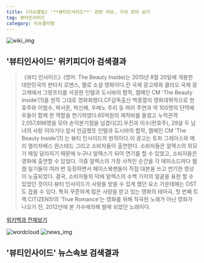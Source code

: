 ```yaml
---
title: (이슈클립) '**뷰티인사이드**' 관련 이슈, 기사 모아 보기
tag: 뷰티인사이드
category: 이슈클리핑
---
```

![wiki_img](https://user-images.githubusercontent.com/42597476/44503234-41136a80-a6d0-11e8-9071-6fc6418eafe4.png)
## **'**뷰티인사이드**'** 위키피디아 검색결과
>《뷰티 인사이드》(영어: The Beauty Inside)는 2015년 8월 20일에 개봉한 대한민국의 판타지 로맨스, 멜로 소설 영화이다.칸 국제 광고제와 클리오 국제 광고제에서 그랑프리를 석권한 인텔과 도시바의 합작, 캠페인 CM 'The Beauty Inside’[1]을 원작 그대로 영화화했다.CF감독출신 백종열의 영화데뷔작으로 한효주와 이범수, 박서준, 박신혜, 우에노 주리 등 여러 주연과 약 100명의 단역배우들이 함께 한 역할을 연기하였다.65억원의 제작비를 들였고 누적관객 2,057,896명을 모아 손익분기점을 넘겼다[2].우진과 이수(한효주), 29살 두 남녀의 사랑 이야기다.앞서 언급했듯 인텔과 도시바의 합작, 캠페인 CM 'The Beauty Inside’[1] 는 뷰티 인사이드의 원작이다.이 광고는 토퍼 그레이스와 메리 엘리자베스 윈스테드 그리고 소비자들이 출연한다. 소비자들은 알렉스의 외모가 매일 달라지기 때문에 누구나 알렉스가 되어 연기를 할 수 있었고, 소비자들은 영화에 출연할 수 있었다. 극중 알렉스의 가장 사적인 순간을 각 에피소드마다 웹캠 일기들이 여러 번 등장하면서 페이스북팬들이 직접 대본을 쓰고 연기한 영상이 노출되었다. 결국, 소비자들의 덕에 알렉스의 수백 가지의 얼굴을 표현 할 수 있었던 것이다.뷰티 인사이드가 사랑을 받을 수 있게 했던 요소 가운데에는 OST도 꼽을 수 있다. 특히 꾸준하게 많은 사랑을 받고 있는 영화의 테마곡, 첫 번째 트랙 CITIZENS!의 'True Romance'는 영화를 위해 작곡된 노래가 아닌 영화가 나오기 전, 2012년에 본 가수에의해 발매 되었던 노래이다.

<a href="https://ko.wikipedia.org/wiki/뷰티인사이드" target="_blank">위키백과 전체보기</a>

![wordcloud](https://s3.ap-northeast-2.amazonaws.com/lyrics101-wordcloud/2018-10-02-1538440835.png)
![news_img](https://user-images.githubusercontent.com/42597476/44507050-1206f400-a6e4-11e8-8d98-7ffbfebb353f.png)
## **'**뷰티인사이드**'** 뉴스속보 검색결과

